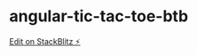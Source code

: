 # angular-tic-tac-toe-btb

[Edit on StackBlitz ⚡️](https://stackblitz.com/edit/angular-tic-tac-toe-milosz-p)




